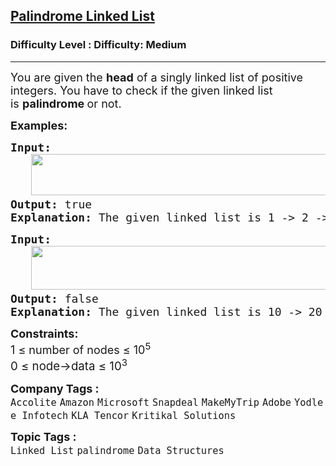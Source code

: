 <h2><a href="https://www.geeksforgeeks.org/problems/check-if-linked-list-is-pallindrome/1">Palindrome Linked List</a></h2><h3>Difficulty Level : Difficulty: Medium</h3><hr><div class="problems_problem_content__Xm_eO"><p><span style="font-size: 18px;">You are given the&nbsp;<strong>head</strong>&nbsp;of a singly linked list of positive integers. You have to check if the given linked list is&nbsp;<strong>palindrome&nbsp;</strong>or not.</span></p>
<p><span style="font-size: 18px;"><strong>Examples:</strong></span></p>
<pre><span style="font-size: 18px;"><strong>Input:<br>   <img src="https://media.geeksforgeeks.org/img-practice/prod/addEditProblem/908257/Web/Other/blobid0_1756126969.webp" width="545" height="66"></strong>
<strong>Output: </strong>true<strong>
Explanation: </strong>The given linked list is 1 -&gt; 2 -&gt; 1 -&gt; 1 -&gt; 2 -&gt; 1, which is a palindrome.</span>
</pre>
<pre><span style="font-size: 18px;"><strong>Input:<br>   <img src="https://media.geeksforgeeks.org/img-practice/prod/addEditProblem/908257/Web/Other/blobid1_1756127013.webp" width="510" height="70"></strong>
<strong>Output: </strong>false<strong>
Explanation: </strong>The given linked list is 10 -&gt; 20 -&gt; 30 -&gt; 40 -&gt; 50, which is not a palindrome.<br></span></pre>
<p><span style="font-size: 18px;"><strong>Constraints:</strong><br>1 ≤ number of nodes ≤ 10<sup>5<br></sup><span style="font-size: 18.6667px;">0 ≤ node-&gt;data ≤ 10</span><sup>3</sup></span></p></div><p><span style=font-size:18px><strong>Company Tags : </strong><br><code>Accolite</code>&nbsp;<code>Amazon</code>&nbsp;<code>Microsoft</code>&nbsp;<code>Snapdeal</code>&nbsp;<code>MakeMyTrip</code>&nbsp;<code>Adobe</code>&nbsp;<code>Yodlee Infotech</code>&nbsp;<code>KLA Tencor</code>&nbsp;<code>Kritikal Solutions</code>&nbsp;<br><p><span style=font-size:18px><strong>Topic Tags : </strong><br><code>Linked List</code>&nbsp;<code>palindrome</code>&nbsp;<code>Data Structures</code>&nbsp;